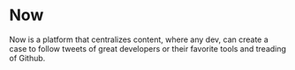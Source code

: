 # Now

Now is a platform that centralizes content, where any dev, can create a case to follow tweets of great developers or their favorite tools and treading of Github.